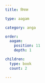 ```yaml
---
title: विपाक

type: aagam

category: anga

order:
  aagam: 
    position: 11
    depth: 1

children:
  type: book
  count: 2

---
```

